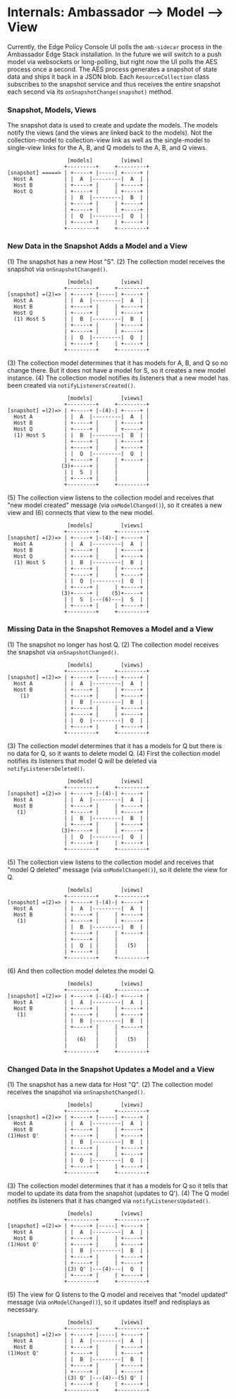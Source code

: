 # Internals: Ambassador --> Model --> View 

Currently, the Edge Policy Console UI polls the `amb-sidecar` process in the Ambassador Edge Stack installation.
In the future we will switch to a push model via websockets or long-polling, but right now the UI polls the
AES process once a second. The AES process generates a snapshot of state data and ships it back in a JSON blob.
Each `ResourceCollection` class subscribes to the snapshot service and thus receives the entire snapshot 
each second via its `onSnapshotChange(snapshot)` method.

### Snapshot, Models, Views
The snapshot data is used to create and update the models. The models notify the views (and 
the views are linked back to the models). Not the collection-model to collection-view link as
well as the single-model to single-view links for the A, B, and Q models to the A, B, and Q views.

                       [models]         [views]
                      +---------+     +---------+
    [snapshot] =====> | +-----+ |-----| +-----+ |
      Host A          | |  A  |---------|  A  | |
      Host B          | +-----+ |     | +-----+ |
      Host Q          | +-----+ |     | +-----+ |
                      | |  B  |---------|  B  | |
                      | +-----+ |     | +-----+ |
                      | +-----+ |     | +-----+ |
                      | |  Q  |---------|  Q  | |
                      | +-----+ |     | +-----+ |
                      +---------+     +---------+

### New Data in the Snapshot Adds a Model and a View

(1) The snapshot has a new Host "S".
(2) The collection model receives the snapshot via `onSnapshotChanged()`.

                       [models]         [views]
                      +---------+     +---------+
    [snapshot] =(2)=> | +-----+ |-----| +-----+ |
      Host A          | |  A  |---------|  A  | |
      Host B          | +-----+ |     | +-----+ |
      Host Q          | +-----+ |     | +-----+ |
      (1) Host S      | |  B  |---------|  B  | |
                      | +-----+ |     | +-----+ |
                      | +-----+ |     | +-----+ |
                      | |  Q  |---------|  Q  | |
                      | +-----+ |     | +-----+ |
                      +---------+     +---------+

(3) The collection model determines that it has models for A, B, and Q so no change there. But it does
not have a model for S, so it creates a new model instance. 
(4) The collection model notifies its listeners that a new model has been created via `notifyListenersCreated()`.

                       [models]         [views]
                      +---------+     +---------+
    [snapshot] =(2)=> | +-----+ |-(4)-| +-----+ |
      Host A          | |  A  |---------|  A  | |
      Host B          | +-----+ |     | +-----+ |
      Host Q          | +-----+ |     | +-----+ |
      (1) Host S      | |  B  |---------|  B  | |
                      | +-----+ |     | +-----+ |
                      | +-----+ |     | +-----+ |
                      | |  Q  |---------|  Q  | |
                      | +-----+ |     | +-----+ |
                     (3)+-----+ |     |         |
                      | |  S  | |     |         |
                      | +-----+ |     |         |
                      +---------+     +---------+

(5) The collection view listens to the collection model and receives that "new model created" message 
(via `onModelChanged()`), so it creates a new view and (6) connects that view to the new model.

                       [models]         [views]
                      +---------+     +---------+
    [snapshot] =(2)=> | +-----+ |-(4)-| +-----+ |
      Host A          | |  A  |---------|  A  | |
      Host B          | +-----+ |     | +-----+ |
      Host Q          | +-----+ |     | +-----+ |
      (1) Host S      | |  B  |---------|  B  | |
                      | +-----+ |     | +-----+ |
                      | +-----+ |     | +-----+ |
                      | |  Q  |---------|  Q  | |
                      | +-----+ |     | +-----+ |
                     (3)+-----+ |    (5)+-----+ |
                      | |  S  |---(6)---|  S  | |
                      | +-----+ |     | +-----+ |
                      +---------+     +---------+

### Missing Data in the Snapshot Removes a Model and a View

(1) The snapshot no longer has host Q.
(2) The collection model receives the snapshot via `onSnapshotChanged()`.

                       [models]         [views]
                      +---------+     +---------+
    [snapshot] =(2)=> | +-----+ |-----| +-----+ |
      Host A          | |  A  |---------|  A  | |
      Host B          | +-----+ |     | +-----+ |
        (1)           | +-----+ |     | +-----+ |
                      | |  B  |---------|  B  | |
                      | +-----+ |     | +-----+ |
                      | +-----+ |     | +-----+ |
                      | |  Q  |---------|  Q  | |
                      | +-----+ |     | +-----+ |
                      +---------+     +---------+

(3) The collection model determines that it has a models for Q but there is no data for Q,
so it wants to delete model Q. 
(4) First the collection model notifies its listeners that model Q will be deleted via `notifyListenersDeleted()`.

                       [models]         [views]
                      +---------+     +---------+
    [snapshot] =(2)=> | +-----+ |-(4)-| +-----+ |
      Host A          | |  A  |---------|  A  | |
      Host B          | +-----+ |     | +-----+ |
       (1)            | +-----+ |     | +-----+ |
                      | |  B  |---------|  B  | |
                      | +-----+ |     | +-----+ |
                     (3)+-----+ |     | +-----+ |
                      | |  Q  |---------|  Q  | |
                      | +-----+ |     | +-----+ |
                      +---------+     +---------+

(5) The collection view listens to the collection model and receives that "model Q deleted" message 
(via `onModelChanged()`), so it delete the view for Q.

                       [models]         [views]
                      +---------+     +---------+
    [snapshot] =(2)=> | +-----+ |-(4)-| +-----+ |
      Host A          | |  A  |---------|  A  | |
      Host B          | +-----+ |     | +-----+ |
       (1)            | +-----+ |     | +-----+ |
                      | |  B  |---------|  B  | |
                      | +-----+ |     | +-----+ |
                      | +-----+ |     |         |
                      | |  Q  | |     |   (5)   |
                      | +-----+ |     |         |
                      +---------+     +---------+

(6) And then collection model deletes the model Q.

                       [models]         [views]
                      +---------+     +---------+
    [snapshot] =(2)=> | +-----+ |-(4)-| +-----+ |
      Host A          | |  A  |---------|  A  | |
      Host B          | +-----+ |     | +-----+ |
       (1)            | +-----+ |     | +-----+ |
                      | |  B  |---------|  B  | |
                      | +-----+ |     | +-----+ |
                      |         |     |         |
                      |   (6)   |     |   (5)   |
                      |         |     |         |
                      +---------+     +---------+

### Changed Data in the Snapshot Updates a Model and a View

(1) The snapshot has a new data for Host "Q".
(2) The collection model receives the snapshot via `onSnapshotChanged()`.

                       [models]         [views]
                      +---------+     +---------+
    [snapshot] =(2)=> | +-----+ |-----| +-----+ |
      Host A          | |  A  |---------|  A  | |
      Host B          | +-----+ |     | +-----+ |
    (1)Host Q'        | +-----+ |     | +-----+ |
                      | |  B  |---------|  B  | |
                      | +-----+ |     | +-----+ |
                      | +-----+ |     | +-----+ |
                      | |  Q  |---------|  Q  | |
                      | +-----+ |     | +-----+ |
                      +---------+     +---------+

(3) The collection model determines that it has a models for Q so it tells that model to update
its data from the snapshot (updates to Q'). 
(4) The Q model notifies its listeners that it has changed via `notifyListenersUpdated()`.

                       [models]         [views]
                      +---------+     +---------+
    [snapshot] =(2)=> | +-----+ |-----| +-----+ |
      Host A          | |  A  |---------|  A  | |
      Host B          | +-----+ |     | +-----+ |
    (1)Host Q'        | +-----+ |     | +-----+ |
                      | |  B  |---------|  B  | |
                      | +-----+ |     | +-----+ |
                      | +-----+ |     | +-----+ |
                      |(3) Q' |---(4)---|  Q  | |
                      | +-----+ |     | +-----+ |
                      +---------+     +---------+

(5) The view for Q listens to the Q model and receives that "model updated" message 
(via `onModelChanged()`), so it updates itself and redisplays as necessary.

                       [models]         [views]
                      +---------+     +---------+
    [snapshot] =(2)=> | +-----+ |-----| +-----+ |
      Host A          | |  A  |---------|  A  | |
      Host B          | +-----+ |     | +-----+ |
    (1)Host Q'        | +-----+ |     | +-----+ |
                      | |  B  |---------|  B  | |
                      | +-----+ |     | +-----+ |
                      | +-----+ |     | +-----+ |
                      |(3) Q' |---(4)--(5) Q' | |
                      | +-----+ |     | +-----+ |
                      +---------+     +---------+
